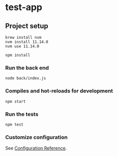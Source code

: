 # test-app

## Project setup
```
brew install nvm
nvm install 11.14.0
nvm use 11.14.0

npm install
```

### Run the back end
```
node back/index.js
```

### Compiles and hot-reloads for development
```
npm start
```

### Run the tests
```
npm test
```

### Customize configuration
See [Configuration Reference](https://cli.vuejs.org/config/).
